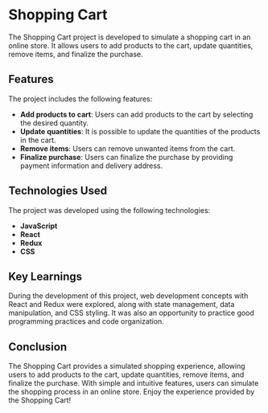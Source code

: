 # Shopping Cart

The Shopping Cart project is developed to simulate a shopping cart in an online store. It allows users to add products to the cart, update quantities, remove items, and finalize the purchase.

## Features

The project includes the following features:

- **Add products to cart**: Users can add products to the cart by selecting the desired quantity.
- **Update quantities**: It is possible to update the quantities of the products in the cart.
- **Remove items**: Users can remove unwanted items from the cart.
- **Finalize purchase**: Users can finalize the purchase by providing payment information and delivery address.

## Technologies Used

The project was developed using the following technologies:

- **JavaScript**
- **React**
- **Redux**
- **CSS**

## Key Learnings

During the development of this project, web development concepts with React and Redux were explored, along with state management, data manipulation, and CSS styling. It was also an opportunity to practice good programming practices and code organization.

## Conclusion

The Shopping Cart provides a simulated shopping experience, allowing users to add products to the cart, update quantities, remove items, and finalize the purchase. With simple and intuitive features, users can simulate the shopping process in an online store. Enjoy the experience provided by the Shopping Cart!
